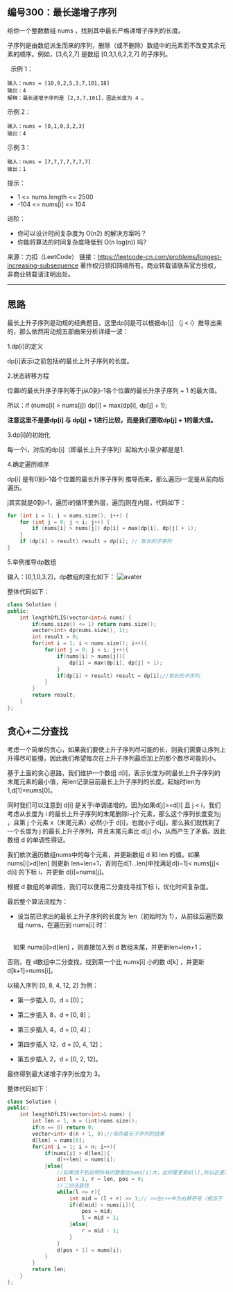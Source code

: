 ## 编号300：最长递增子序列

给你一个整数数组 nums ，找到其中最长严格递增子序列的长度。

子序列是由数组派生而来的序列，删除（或不删除）数组中的元素而不改变其余元素的顺序。例如，[3,6,2,7] 是数组 [0,3,1,6,2,2,7] 的子序列。

 
示例 1：
```
输入：nums = [10,9,2,5,3,7,101,18]
输出：4
解释：最长递增子序列是 [2,3,7,101]，因此长度为 4 。
```
示例 2：
```
输入：nums = [0,1,0,3,2,3]
输出：4
```
示例 3：
```
输入：nums = [7,7,7,7,7,7,7]
输出：1 
```
提示：

* 1 <= nums.length <= 2500
* -104 <= nums[i] <= 104
 

进阶：

* 你可以设计时间复杂度为 O(n2) 的解决方案吗？
* 你能将算法的时间复杂度降低到 O(n log(n)) 吗?

来源：力扣（LeetCode）
链接：https://leetcode-cn.com/problems/longest-increasing-subsequence
著作权归领扣网络所有。商业转载请联系官方授权，非商业转载请注明出处。

---
## 思路

最长上升子序列是动规的经典题目，这里dp[i]是可以根据dp[j] （j < i）推导出来的，那么依然用动规五部曲来分析详细一波：

1.dp[i]的定义

dp[i]表示i之前包括i的最长上升子序列的长度。

2.状态转移方程

位置i的最长升序子序列等于j从0到i-1各个位置的最长升序子序列 + 1 的最大值。

所以：if (nums[i] > nums[j]) dp[i] = max(dp[i], dp[j] + 1);

**注意这里不是要dp[i] 与 dp[j] + 1进行比较，而是我们要取dp[j] + 1的最大值。**

3.dp[i]的初始化

每一个i，对应的dp[i]（即最长上升子序列）起始大小至少都是是1.

4.确定遍历顺序

dp[i] 是有0到i-1各个位置的最长升序子序列 推导而来，那么遍历i一定是从前向后遍历。

j其实就是0到i-1，遍历i的循环里外层，遍历j则在内层，代码如下：
```c++
for (int i = 1; i < nums.size(); i++) {
    for (int j = 0; j < i; j++) {
        if (nums[i] > nums[j]) dp[i] = max(dp[i], dp[j] + 1);
    }
    if (dp[i] > result) result = dp[i]; // 取长的子序列
}
```
5.举例推导dp数组

输入：[0,1,0,3,2]，dp数组的变化如下：
![avater](https://camo.githubusercontent.com/1fb513853fd8664dae8a5fdfa75e799ad6ebf0c231abcbd8ac9a3bb6e40b396e/68747470733a2f2f696d672d626c6f672e6373646e696d672e636e2f32303231303131303137303934353631382e6a7067)

整体代码如下：
```c++
class Solution {
public:
    int lengthOfLIS(vector<int>& nums) {
        if(nums.size() <= 1) return nums.size();
        vector<int> dp(nums.size(), 1);
        int result = 0;
        for(int i = 1; i < nums.size(); i++){
            for(int j = 0; j < i; j++){
                if(nums[i] > nums[j]){
                    dp[i] = max(dp[i], dp[j] + 1);
                }
                if(dp[i] > result) result = dp[i];//取长的子序列
            }
        }
        return result;
    }
};
```

## 贪心+二分查找

考虑一个简单的贪心，如果我们要使上升子序列尽可能的长，则我们需要让序列上升得尽可能慢，因此我们希望每次在上升子序列最后加上的那个数尽可能的小。

基于上面的贪心思路，我们维护一个数组 d[i]，表示长度为i的最长上升子序列的末尾元素的最小值，用len记录目前最长上升子序列的长度，起始时len为 1,d[1]=nums[0]。

同时我们可以注意到 d[i] 是关于i单调递增的。因为如果d[j]>=d[i] 且 j < i，我们考虑从长度为 i 的最长上升子序列的末尾删除i−j个元素，那么这个序列长度变为j ，且第 j 个元素 x（末尾元素）必然小于 d[i]，也就小于d[j]。那么我们就找到了一个长度为 j 的最长上升子序列，并且末尾元素比 d[j] 小，从而产生了矛盾。因此数组 d 的单调性得证。

我们依次遍历数组nums中的每个元素，并更新数组 d 和 len 的值。如果nums[i]>d[len] 则更新 len=len+1，否则在d[1…len]中找满足d[i−1]< nums[j]< d[i] 的下标 i，并更新 d[i]=nums[j]。

根据 d 数组的单调性，我们可以使用二分查找寻找下标 i，优化时间复杂度。

最后整个算法流程为：

* 设当前已求出的最长上升子序列的长度为 len（初始时为 1），从前往后遍历数组 nums，在遍历到 nums[i] 时：

</br>&emsp;如果 nums[i]>d[len] ，则直接加入到 d 数组末尾，并更新len=len+1；

否则，在 d数组中二分查找，找到第一个比 nums[i] 小的数 d[k] ，并更新 d[k+1]=nums[i]。

以输入序列 [0, 8, 4, 12, 2] 为例：

* 第一步插入 0，d = [0]；
 
* 第二步插入 8，d = [0, 8]；

* 第三步插入 4，d = [0, 4]；

* 第四步插入 12，d = [0, 4, 12]；

* 第五步插入 2，d = [0, 2, 12]。

最终得到最大递增子序列长度为 3。

整体代码如下：
```c++
class Solution {
public:
    int lengthOfLIS(vector<int>& nums) {
        int len = 1, n = (int)nums.size();
        if(n == 0) return 0;
        vector<int> d(n + 1, 0);//保存最长子序列的结果
        d[len] = nums[0];
        for(int i = 1; i < n; i++){
            if(nums[i] > d[len]){
                d[++len] = nums[i];
            }else{
                //如果找不到说明所有的数都比nums[i]大，此时要更新d[l],所以这里将pos设为0
                int l = 1, r = len, pos = 0;
                //二分法查找
                while(l <= r){
                    int mid = (l + r) >> 1;// >>在c++中为右移符号（相当于 /2）
                    if(d[mid] < nums[i]){
                        pos = mid;
                        l = mid + 1;
                    }else{
                        r = mid - 1;
                    }
                }
                d[pos + 1] = nums[i];
            }
        }
        return len;
    }
};
```